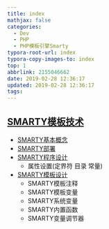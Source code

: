 ```yaml
---
title: index
mathjax: false
categories:
  - Dev
  - PHP
  - PHP模板引擎Smarty
typora-root-url: index
typora-copy-images-to: index
top: 1
abbrlink: 2155046662
date: 2019-02-28 12:36:17
updated: 2019-02-28 12:36:17
tags:
---
```



## [SMARTY模板技术](smarty模板技术.md)

* [SMARTY基本概念](smarty模板技术.md)
* [SMARTY部署](smarty模板技术.md)
* [SMARTY程序设计](smarty模板技术.md)
  * 属性设置(定界符 目录 常量)
* [SMARTY模板设计](smarty模板技术.md)
  * SMARTY模板注释
  * SMARTY模板变量
  * SMARTY系统变量
  * SMARTY内置函数
  * SMARTY变量调节器